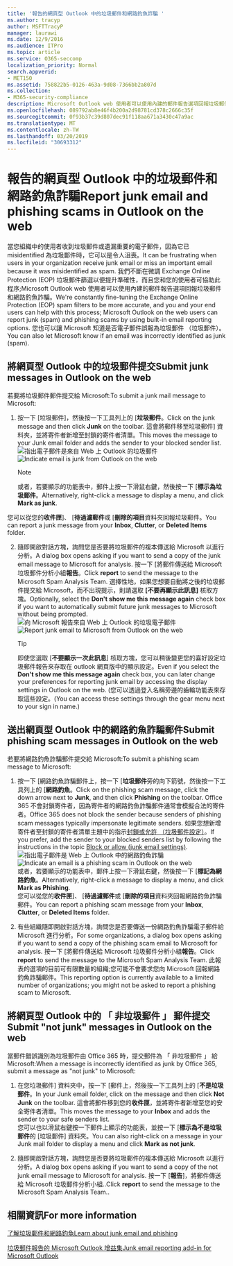 ```yaml
---
title: '報告的網頁型 Outlook 中的垃圾郵件和網路釣魚詐騙 '
ms.author: tracyp
author: MSFTTracyP
manager: laurawi
ms.date: 12/9/2016
ms.audience: ITPro
ms.topic: article
ms.service: O365-seccomp
localization_priority: Normal
search.appverid:
- MET150
ms.assetid: 758822b5-0126-463a-9d08-7366bb2a807d
ms.collection:
- M365-security-compliance
description: Microsoft Outlook web 使用者可以使用內建的郵件報告選項回報垃圾郵件和網路釣魚詐騙。 您也可以讓 Microsoft 知道是否電子郵件誤報為垃圾郵件 （垃圾郵件）。
ms.openlocfilehash: 089792ab8e46f4b200a2d98781cd378c2666c35f
ms.sourcegitcommit: 0f93b37c39d807dec91f118aa671a3430c47a9ac
ms.translationtype: MT
ms.contentlocale: zh-TW
ms.lasthandoff: 03/20/2019
ms.locfileid: "30693312"
---
```

# <a name="report-junk-email-and-phishing-scams-in-outlook-on-the-web"></a><span data-ttu-id="4d9cc-104">報告的網頁型 Outlook 中的垃圾郵件和網路釣魚詐騙</span><span class="sxs-lookup"><span data-stu-id="4d9cc-104">Report junk email and phishing scams in Outlook on the web</span></span> 

<span data-ttu-id="4d9cc-105">當您組織中的使用者收到垃圾郵件或遺漏重要的電子郵件，因為它已 misidentified 為垃圾郵件時，它可以是令人沮喪。</span><span class="sxs-lookup"><span data-stu-id="4d9cc-105">It can be frustrating when users in your organization receive junk email or miss an important email because it was misidentified as spam.</span></span> <span data-ttu-id="4d9cc-106">我們不斷在微調 Exchange Online Protection (EOP) 垃圾郵件篩選以便提升準確性，而且您和您的使用者可協助此程序;Microsoft Outlook web 使用者可以使用內建的郵件報告選項回報垃圾郵件和網路釣魚詐騙。</span><span class="sxs-lookup"><span data-stu-id="4d9cc-106">We're constantly fine-tuning the Exchange Online Protection (EOP) spam filters to be more accurate, and you and your end users can help with this process; Microsoft Outlook on the web users can report junk (spam) and phishing scams by using built-in email reporting options.</span></span> <span data-ttu-id="4d9cc-107">您也可以讓 Microsoft 知道是否電子郵件誤報為垃圾郵件 （垃圾郵件）。</span><span class="sxs-lookup"><span data-stu-id="4d9cc-107">You can also let Microsoft know if an email was incorrectly identified as junk (spam).</span></span>
  
## <a name="submit-junk-messages-in-outlook-on-the-web"></a><span data-ttu-id="4d9cc-108">將網頁型 Outlook 中的垃圾郵件提交</span><span class="sxs-lookup"><span data-stu-id="4d9cc-108">Submit junk messages in Outlook on the web</span></span>

<span data-ttu-id="4d9cc-109">若要將垃圾郵件郵件提交給 Microsoft:</span><span class="sxs-lookup"><span data-stu-id="4d9cc-109">To submit a junk mail message to Microsoft:</span></span>
  
1. <span data-ttu-id="4d9cc-110">按一下 [垃圾郵件]，然後按一下工具列上的 [**垃圾郵件**。</span><span class="sxs-lookup"><span data-stu-id="4d9cc-110">Click on the junk message and then click **Junk** on the toolbar.</span></span> <span data-ttu-id="4d9cc-111">這會將郵件移至垃圾郵件] 資料夾，並將寄件者新增至封鎖的寄件者清單。</span><span class="sxs-lookup"><span data-stu-id="4d9cc-111">This moves the message to your Junk email folder and adds the sender to your blocked sender list.</span></span> 
    <span data-ttu-id="4d9cc-112">![指出電子郵件是來自 Web 上 Outlook 的垃圾郵件](media/a10ae792-aab6-4374-a041-6c3f732eb2e3.png)</span><span class="sxs-lookup"><span data-stu-id="4d9cc-112">![Indicate email is junk from Outlook on the web](media/a10ae792-aab6-4374-a041-6c3f732eb2e3.png)</span></span>
  
    > [!NOTE]
    > <span data-ttu-id="4d9cc-113">或者，若要顯示的功能表中，郵件上按一下滑鼠右鍵，然後按一下 [**標示為垃圾郵件**。</span><span class="sxs-lookup"><span data-stu-id="4d9cc-113">Alternatively, right-click a message to display a menu, and click **Mark as junk**.</span></span> 
  
<span data-ttu-id="4d9cc-114">您可以從您的**收件匣**]、 [**待過濾郵件**或 [**刪除的項目**資料夾回報垃圾郵件。</span><span class="sxs-lookup"><span data-stu-id="4d9cc-114">You can report a junk message from your **Inbox**, **Clutter**, or **Deleted Items** folder.</span></span> 
  
2. <span data-ttu-id="4d9cc-115">隨即開啟對話方塊，詢問您是否要將垃圾郵件的複本傳送給 Microsoft 以進行分析。</span><span class="sxs-lookup"><span data-stu-id="4d9cc-115">A dialog box opens asking if you want to send a copy of the junk email message to Microsoft for analysis.</span></span> <span data-ttu-id="4d9cc-116">按一下 [將郵件傳送給 Microsoft 垃圾郵件分析小組**報告**。</span><span class="sxs-lookup"><span data-stu-id="4d9cc-116">Click **report** to send the message to the Microsoft Spam Analysis Team.</span></span> <span data-ttu-id="4d9cc-117">選擇性地，如果您想要自動將之後的垃圾郵件提交給 Microsoft，而不出現提示，則請選取 **[不要再顯示此訊息]** 核取方塊。</span><span class="sxs-lookup"><span data-stu-id="4d9cc-117">Optionally, select the **Don't show me this message again** check box if you want to automatically submit future junk messages to Microsoft without being prompted.</span></span> 
    <span data-ttu-id="4d9cc-118">![向 Microsoft 報告來自 Web 上 Outlook 的垃圾電子郵件](media/e8d3a9f9-6eb6-4309-ba6d-643dffdb6a33.png)</span><span class="sxs-lookup"><span data-stu-id="4d9cc-118">![Report junk email to Microsoft from Outlook on the web](media/e8d3a9f9-6eb6-4309-ba6d-643dffdb6a33.png)</span></span>
  
    > [!TIP]
    > <span data-ttu-id="4d9cc-119">即使您選取 [**不要顯示一次此訊息**] 核取方塊，您可以稍後變更您的喜好設定垃圾郵件報告來存取在 outlook 網頁版中的顯示設定。</span><span class="sxs-lookup"><span data-stu-id="4d9cc-119">Even if you select the **Don't show me this message again** check box, you can later change your preferences for reporting junk email by accessing the display settings in Outlook on the web.</span></span> <span data-ttu-id="4d9cc-120">(您可以透過登入名稱旁邊的齒輪功能表來存取這些設定。</span><span class="sxs-lookup"><span data-stu-id="4d9cc-120">(You can access these settings through the gear menu next to your sign in name.)</span></span> 
  
## <a name="submit-phishing-scam-messages-in-outlook-on-the-web"></a><span data-ttu-id="4d9cc-121">送出網頁型 Outlook 中的網路釣魚詐騙郵件</span><span class="sxs-lookup"><span data-stu-id="4d9cc-121">Submit phishing scam messages in Outlook on the web</span></span>

<span data-ttu-id="4d9cc-122">若要將網路釣魚詐騙郵件提交給 Microsoft:</span><span class="sxs-lookup"><span data-stu-id="4d9cc-122">To submit a phishing scam message to Microsoft:</span></span>
  
1. <span data-ttu-id="4d9cc-123">按一下 [網路釣魚詐騙郵件上，按一下 [**垃圾郵件**旁的向下箭號，然後按一下工具列上的 [**網路釣魚**。</span><span class="sxs-lookup"><span data-stu-id="4d9cc-123">Click on the phishing scam message, click the down arrow next to **Junk**, and then click **Phishing** on the toolbar.</span></span> <span data-ttu-id="4d9cc-124">Office 365 不會封鎖寄件者，因為寄件者的網路釣魚詐騙郵件通常會模擬合法的寄件者。</span><span class="sxs-lookup"><span data-stu-id="4d9cc-124">Office 365 does not block the sender because senders of phishing scam messages typically impersonate legitimate senders.</span></span> <span data-ttu-id="4d9cc-125">如果您想新增寄件者至封鎖的寄件者清單主題中的指示[封鎖或允許 （垃圾郵件設定）](https://go.microsoft.com/fwlink/?LinkId=627572)。</span><span class="sxs-lookup"><span data-stu-id="4d9cc-125">If you prefer, add the sender to your blocked senders list by following the instructions in the topic [Block or allow (junk email settings)](https://go.microsoft.com/fwlink/?LinkId=627572).</span></span> 
    <span data-ttu-id="4d9cc-126">![指出電子郵件是 Web 上 Outlook 中的網路釣魚詐騙](media/959bb577-341c-41ee-a159-e46600b2cf8a.png)</span><span class="sxs-lookup"><span data-stu-id="4d9cc-126">![Indicate an email is a phishing scam in Outlook on the web](media/959bb577-341c-41ee-a159-e46600b2cf8a.png)</span></span><br/><span data-ttu-id="4d9cc-127">或者，若要顯示的功能表中，郵件上按一下滑鼠右鍵，然後按一下 [**標記為網路釣魚**。</span><span class="sxs-lookup"><span data-stu-id="4d9cc-127">Alternatively, right-click a message to display a menu, and click **Mark as Phishing**.</span></span><br/><span data-ttu-id="4d9cc-128">您可以從您的**收件匣**]、 [**待過濾郵件**或 [**刪除的項目**資料夾回報網路釣魚詐騙郵件。</span><span class="sxs-lookup"><span data-stu-id="4d9cc-128">You can report a phishing scam message from your **Inbox**, **Clutter**, or **Deleted Items** folder.</span></span> 
  
2. <span data-ttu-id="4d9cc-129">有些組織隨即開啟對話方塊，詢問您是否要傳送一份網路釣魚詐騙電子郵件給 Microsoft 進行分析。</span><span class="sxs-lookup"><span data-stu-id="4d9cc-129">For some organizations, a dialog box opens asking if you want to send a copy of the phishing scam email to Microsoft for analysis.</span></span> <span data-ttu-id="4d9cc-130">按一下 [將郵件傳送給 Microsoft 垃圾郵件分析小組**報告**。</span><span class="sxs-lookup"><span data-stu-id="4d9cc-130">Click **report** to send the message to the Microsoft Spam Analysis Team.</span></span> <span data-ttu-id="4d9cc-131">此報表的選項的目前可有限數量的組織;您可能不會要求您向 Microsoft 回報網路釣魚詐騙郵件。</span><span class="sxs-lookup"><span data-stu-id="4d9cc-131">This reporting option is currently available to a limited number of organizations; you might not be asked to report a phishing scam to Microsoft.</span></span> 
    
## <a name="submit-not-junk-messages-in-outlook-on-the-web"></a><span data-ttu-id="4d9cc-132">將網頁型 Outlook 中的 「 非垃圾郵件 」 郵件提交</span><span class="sxs-lookup"><span data-stu-id="4d9cc-132">Submit "not junk" messages in Outlook on the web</span></span>

<span data-ttu-id="4d9cc-133">當郵件錯誤識別為垃圾郵件由 Office 365 時，提交郵件為 「 非垃圾郵件 」 給 Microsoft:</span><span class="sxs-lookup"><span data-stu-id="4d9cc-133">When a message is incorrectly identified as junk by Office 365, submit a message as "not junk" to Microsoft:</span></span>
  
1. <span data-ttu-id="4d9cc-134">在您垃圾郵件] 資料夾中，按一下 [郵件上，然後按一下工具列上的 [**不是垃圾郵件**。</span><span class="sxs-lookup"><span data-stu-id="4d9cc-134">In your Junk email folder, click on the message and then click **Not Junk** on the toolbar.</span></span> <span data-ttu-id="4d9cc-135">這會將郵件移到您的**收件匣**，並將寄件者新增至您的安全寄件者清單。</span><span class="sxs-lookup"><span data-stu-id="4d9cc-135">This moves the message to your **Inbox** and adds the sender to your safe senders list.</span></span> <br/><span data-ttu-id="4d9cc-136">您可以也以滑鼠右鍵按一下郵件上顯示的功能表，並按一下 [**標示為不是垃圾郵件**的 [垃圾郵件] 資料夾。</span><span class="sxs-lookup"><span data-stu-id="4d9cc-136">You can also right-click on a message in your Junk mail folder to display a menu and click **Mark as not junk**.</span></span> 
  
2. <span data-ttu-id="4d9cc-137">隨即開啟對話方塊，詢問您是否要將垃圾郵件的複本傳送給 Microsoft 以進行分析。</span><span class="sxs-lookup"><span data-stu-id="4d9cc-137">A dialog box opens asking if you want to send a copy of the not junk email message to Microsoft for analysis.</span></span> <span data-ttu-id="4d9cc-138">按一下 [**報告**]，將郵件傳送給 Microsoft 垃圾郵件分析小組..</span><span class="sxs-lookup"><span data-stu-id="4d9cc-138">Click **report** to send the message to the Microsoft Spam Analysis Team..</span></span> 
    
## <a name="for-more-information"></a><span data-ttu-id="4d9cc-139">相關資訊</span><span class="sxs-lookup"><span data-stu-id="4d9cc-139">For more information</span></span>

[<span data-ttu-id="4d9cc-140">了解垃圾郵件和網路釣魚</span><span class="sxs-lookup"><span data-stu-id="4d9cc-140">Learn about junk email and phishing</span></span>](https://go.microsoft.com/fwlink/p/?LinkId=270068)

[<span data-ttu-id="4d9cc-141">垃圾郵件報告的 Microsoft Outlook 增益集</span><span class="sxs-lookup"><span data-stu-id="4d9cc-141">Junk email reporting add-in for Microsoft Outlook</span></span>](https://docs.microsoft.com/en-us/office365/securitycompliance/junk-email-reporting-add-in-for-microsoft-outlook)
  
  


